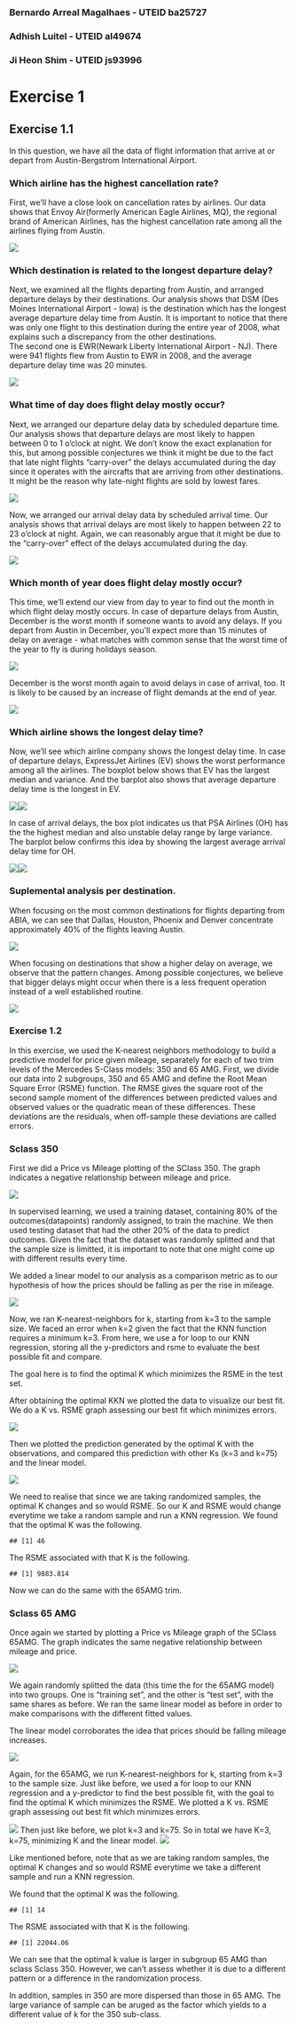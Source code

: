 ### Bernardo Arreal Magalhaes - UTEID ba25727

### Adhish Luitel - UTEID al49674

### Ji Heon Shim - UTEID js93996

Exercise 1
==========

Exercise 1.1
------------

In this question, we have all the data of flight information that arrive
at or depart from Austin-Bergstrom International Airport.

### Which airline has the highest cancellation rate?

First, we’ll have a close look on cancellation rates by airlines. Our
data shows that Envoy Air(formerly American Eagle Airlines, MQ), the
regional brand of American Airlines, has the highest cancellation rate
among all the airlines flying from Austin.

![](hw1_files/figure-markdown_github/1.1.2-1.png)

### Which destination is related to the longest departure delay?

Next, we examined all the flights departing from Austin, and arranged
departure delays by their destinations. Our analysis shows that DSM (Des
Moines International Airport - Iowa) is the destination which has the
longest average departure delay time from Austin. It is important to
notice that there was only one flight to this destination during the
entire year of 2008, what explains such a discrepancy from the other
destinations.  
The second one is EWR(Newark Liberty International Airport - NJ). There
were 941 flights flew from Austin to EWR in 2008, and the average
departure delay time was 20 minutes.

![](hw1_files/figure-markdown_github/1.1.3-1.png)

### What time of day does flight delay mostly occur?

Next, we arranged our departure delay data by scheduled departure time.
Our analysis shows that departure delays are most likely to happen
between 0 to 1 o’clock at night. We don’t know the exact explanation for
this, but among possible conjectures we think it might be due to the
fact that late night flights “carry-over” the delays accumulated during
the day since it operates with the aircrafts that are arriving from
other destinations. It might be the reason why late-night flights are
sold by lowest fares.

![](hw1_files/figure-markdown_github/1.1.4-1.png)

Now, we arranged our arrival delay data by scheduled arrival time. Our
analysis shows that arrival delays are most likely to happen between 22
to 23 o’clock at night. Again, we can reasonably argue that it might be
due to the “carry-over” effect of the delays accumulated during the day.

![](hw1_files/figure-markdown_github/1.1.5-1.png)

### Which month of year does flight delay mostly occur?

This time, we’ll extend our view from day to year to find out the month
in which flight delay mostly occurs. In case of departure delays from
Austin, December is the worst month if someone wants to avoid any
delays. If you depart from Austin in December, you’ll expect more than
15 minutes of delay on average - what matches with common sense that the
worst time of the year to fly is during holidays season.

![](hw1_files/figure-markdown_github/1.1.6-1.png)

December is the worst month again to avoid delays in case of arrival,
too. It is likely to be caused by an increase of flight demands at the
end of year.

![](hw1_files/figure-markdown_github/1.1.7-1.png)

### Which airline shows the longest delay time?

Now, we’ll see which airline company shows the longest delay time. In
case of departure delays, ExpressJet Airlines (EV) shows the worst
performance among all the airlines. The boxplot below shows that EV has
the largest median and variance. And the barplot also shows that average
departure delay time is the longest in EV.

![](hw1_files/figure-markdown_github/1.1.8-1.png)![](hw1_files/figure-markdown_github/1.1.8-2.png)

In case of arrival delays, the box plot indicates us that PSA Airlines
(OH) has the the highest median and also unstable delay range by large
variance. The barplot below confirms this idea by showing the largest
average arrival delay time for OH.

![](hw1_files/figure-markdown_github/1.1.9-1.png)![](hw1_files/figure-markdown_github/1.1.9-2.png)

### Suplemental analysis per destination.

When focusing on the most common destinations for flights departing from
ABIA, we can see that Dallas, Houston, Phoenix and Denver concentrate
approximately 40% of the flights leaving Austin.

![](hw1_files/figure-markdown_github/1.1.10-1.png)

When focusing on destinations that show a higher delay on average, we
observe that the pattern changes. Among possible conjectures, we believe
that bigger delays might occur when there is a less frequent operation
instead of a well established routine.

![](hw1_files/figure-markdown_github/1.1.11-1.png)

### Exercise 1.2

In this exercise, we used the K-nearest neighbors methodology to build a
predictive model for price given mileage, separately for each of two
trim levels of the Mercedes S-Class models: 350 and 65 AMG. First, we
divide our data into 2 subgroups, 350 and 65 AMG and define the Root
Mean Square Error (RSME) function. The RMSE gives the square root of the
second sample moment of the differences between predicted values and
observed values or the quadratic mean of these differences. These
deviations are the residuals, when off-sample these deviations are
called errors.

### Sclass 350

First we did a Price vs Mileage plotting of the SClass 350. The graph
indicates a negative relationship between mileage and price.

![](hw1_files/figure-markdown_github/1.2.2-1.png)

In supervised learning, we used a training dataset, containing 80% of
the outcomes(datapoints) randomly assigned, to train the machine. We
then used testing dataset that had the other 20% of the data to predict
outcomes. Given the fact that the dataset was randomly splitted and that
the sample size is limitted, it is important to note that one might come
up with different results every time.

We added a linear model to our analysis as a comparison metric as to our
hypothesis of how the prices should be falling as per the rise in
mileage.

![](hw1_files/figure-markdown_github/1.2.3.1-1.png)

Now, we ran K-nearest-neighbors for k, starting from k=3 to the sample
size. We faced an error when k=2 given the fact that the KNN function
requires a minimum k=3. From here, we use a for loop to our KNN
regression, storing all the y-predictors and rsme to evaluate the best
possible fit and compare.

The goal here is to find the optimal K which minimizes the RSME in the
test set.

After obtaining the optimal KKN we plotted the data to visualize our
best fit. We do a K vs. RSME graph assessing our best fit which
minimizes errors.

![](hw1_files/figure-markdown_github/1.2.5-1.png)

Then we plotted the prediction generated by the optimal K with the
observations, and compared this prediction with other Ks (k=3 and k=75)
and the linear model.

![](hw1_files/figure-markdown_github/1.2.6-1.png)

We need to realise that since we are taking randomized samples, the
optimal K changes and so would RSME. So our K and RSME would change
everytime we take a random sample and run a KNN regression. We found
that the optimal K was the following.

    ## [1] 46

The RSME associated with that K is the following.

    ## [1] 9883.814

Now we can do the same with the 65AMG trim.

### Sclass 65 AMG

Once again we started by plotting a Price vs Mileage graph of the SClass
65AMG. The graph indicates the same negative relationship between
mileage and price.

![](hw1_files/figure-markdown_github/1.2.9-1.png)

We again randomly splitted the data (this time the for the 65AMG model)
into two groups. One is “training set”, and the other is “test set”,
with the same shares as before. We ran the same linear model as before
in order to make comparisons with the different fitted values.

The linear model corroborates the idea that prices should be falling
mileage increases.

![](hw1_files/figure-markdown_github/1.2.11-1.png)

Again, for the 65AMG, we run K-nearest-neighbors for k, starting from
k=3 to the sample size. Just like before, we used a for loop to our KNN
regression and a y-predictor to find the best possible fit, with the
goal to find the optimal K which minimizes the RSME. We plotted a K
vs. RSME graph assessing out best fit which minimizes errors.

![](hw1_files/figure-markdown_github/1.2.12-1.png) Then just like
before, we plot k=3 and k=75. So in total we have K=3, k=75, minimizing
K and the linear model.
![](hw1_files/figure-markdown_github/1.2.13-1.png)

Like mentioned before, note that as we are taking random samples, the
optimal K changes and so would RSME everytime we take a different sample
and run a KNN regression.

We found that the optimal K was the following.

    ## [1] 14

The RSME associated with that K is the following.

    ## [1] 22044.06

We can see that the optimal k value is larger in subgroup 65 AMG than
sclass Sclass 350. However, we can’t assess whether it is due to a
different pattern or a difference in the randomization process.

In addition, samples in 350 are more dispersed than those in 65 AMG. The
large variance of sample can be aruged as the factor which yields to a
different value of k for the 350 sub-class.
